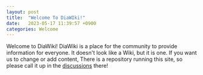 ```yaml
---
layout: post
title:  "Welcome To DiaWIki!"
date:   2023-05-17 11:39:57 +0900
categories: Welcome
---
```


Welcome to DiaWiki!
DiaWiki is a place for the community to provide information for everyone.
It doesn't look like a Wiki, but it is one.
If you want us to change or add content,
There is a repository running this site, so please call it up in the [discussions](https://github.com/orgs/DiaWiki/discussions) there!